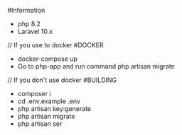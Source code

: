 #Information
 - php 8.2
 - Laravel 10.x

// If you use to docker
#DOCKER
 - docker-compose up
 - Go to php-app and run command php artisan migrate

// If you don't use docker
#BUILDING
 - composer i
 - cd .env.example .env
 - php artisan key:generate
 - php artisan migrate
 - php artisan ser
